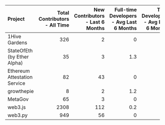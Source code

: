 | Project                      |   Total Contributors - All Time |   New Contributors - Last 6 Months |   Full-time Developers - Avg Last 6 Months |   Total Developers - Avg Last 6 Months |
|:-----------------------------|--------------------------------:|-----------------------------------:|-------------------------------------------:|---------------------------------------:|
| 1Hive Gardens                |                             326 |                                  2 |                                        0   |                                    2.2 |
| StateOfEth (by Ether Alpha)  |                              35 |                                  3 |                                        1.3 |                                    2.2 |
| Ethereum Attestation Service |                              82 |                                 43 |                                        0   |                                    2   |
| growthepie                   |                               8 |                                  2 |                                        1.2 |                                    4   |
| MetaGov                      |                              65 |                                  3 |                                        0   |                                    5.2 |
| web3.js                      |                            2308 |                                112 |                                        0.2 |                                    5.2 |
| web3.py                      |                             949 |                                 56 |                                        0   |                                    4.2 |